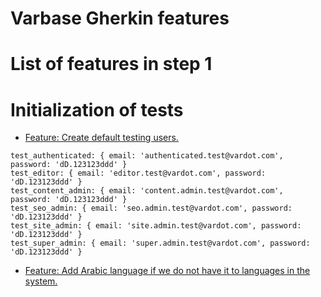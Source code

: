 # Varbase Gherkin features
# List of features in step 1
# Initialization of tests

* [Feature: Create default testing users.](/tests/features/varbase/step1-init-tests/01-create-default-testing-users.feature)  
```
test_authenticated: { email: 'authenticated.test@vardot.com', password: 'dD.123123ddd' }
test_editor: { email: 'editor.test@vardot.com', password: 'dD.123123ddd' }
test_content_admin: { email: 'content.admin.test@vardot.com', password: 'dD.123123ddd' }
test_seo_admin: { email: 'seo.admin.test@vardot.com', password: 'dD.123123ddd' }
test_site_admin: { email: 'site.admin.test@vardot.com', password: 'dD.123123ddd' }
test_super_admin: { email: 'super.admin.test@vardot.com', password: 'dD.123123ddd' }
```

* [Feature: Add Arabic language if we do not have it to languages in the system.](/tests/features/varbase/step1-init-tests/02-add-arabic.feature)
